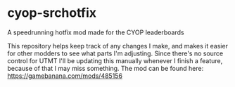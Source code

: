 # cyop-srchotfix
A speedrunning hotfix mod made for the CYOP leaderboards

This repository helps keep track of any changes I make, and makes it easier for other modders to see what parts I'm adjusting.
Since there's no source control for UTMT I'll be updating this manually whenever I finish a feature, because of that I may miss something.
The mod can be found here: https://gamebanana.com/mods/485156